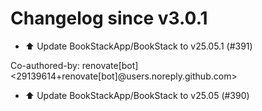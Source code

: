 # Changelog since v3.0.1
- ⬆️ Update BookStackApp/BookStack to v25.05.1 (#391)

Co-authored-by: renovate[bot] <29139614+renovate[bot]@users.noreply.github.com> 
- ⬆️ Update BookStackApp/BookStack to v25.05 (#390) 
